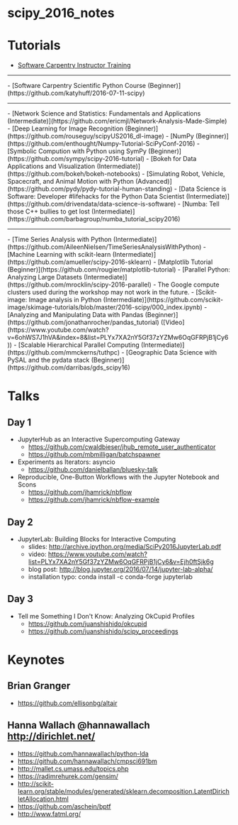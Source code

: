 # scipy_2016_notes

# Tutorials

- [Software Carpentry Instructor Training](https://swcarpentry.github.io/instructor-training/)
<hr>
- [Software Carpentry Scientific Python Course (Beginner)](https://github.com/katyhuff/2016-07-11-scipy)
<hr>
- [Network Science and Statistics: Fundamentals and Applications (Intermediate)](https://github.com/ericmjl/Network-Analysis-Made-Simple)
- [Deep Learning for Image Recognition (Beginner)](https://github.com/rouseguy/scipyUS2016_dl-image)
- [NumPy (Beginner)](https://github.com/enthought/Numpy-Tutorial-SciPyConf-2016)
- [Symbolic Compution with Python using SymPy (Beginner)](https://github.com/sympy/scipy-2016-tutorial)
- [Bokeh for Data Applications and Visualization (Intermediate)](https://github.com/bokeh/bokeh-notebooks)
- [Simulating Robot, Vehicle, Spacecraft, and Animal Motion with Python (Advanced)](https://github.com/pydy/pydy-tutorial-human-standing)
- [Data Science is Software: Developer #lifehacks for the Python Data Scientist (Intermediate)](https://github.com/drivendata/data-science-is-software)
- [Numba: Tell those C++ bullies to get lost (Intermediate)](https://github.com/barbagroup/numba_tutorial_scipy2016)
<hr>
- [Time Series Analysis with Python (Intermediate)](https://github.com/AileenNielsen/TimeSeriesAnalysisWithPython)
- [Machine Learning with scikit-learn (Intermediate)](https://github.com/amueller/scipy-2016-sklearn)
- [Matplotlib Tutorial (Beginner)](https://github.com/rougier/matplotlib-tutorial)
- [Parallel Python: Analyzing Large Datasets (Intermediate)](https://github.com/mrocklin/scipy-2016-parallel)
    - The Google compute clusters used during the workshop may not work in the future.
- [Scikit-image: Image analysis in Python (Intermediate)](https://github.com/scikit-image/skimage-tutorials/blob/master/2016-scipy/000_index.ipynb)
- [Analyzing and Manipulating Data with Pandas (Beginner)](https://github.com/jonathanrocher/pandas_tutorial) ([Video](https://www.youtube.com/watch?v=6ohWS7J1hVA&index=8&list=PLYx7XA2nY5Gf37zYZMw6OqGFRPjB1jCy6))
- [Scalable Hierarchical Parallel Computing (Intermediate)](https://github.com/mmckerns/tuthpc)
- [Geographic Data Science with PySAL and the pydata stack (Beginner)](https://github.com/darribas/gds_scipy16)

# Talks

## Day 1

- JupyterHub as an Interactive Supercomputing Gateway
    - https://github.com/cwaldbieser/jhub_remote_user_authenticator
    - https://github.com/mbmilligan/batchspawner
- Experiments as Iterators: asyncio
    - https://github.com/danielballan/bluesky-talk
- Reproducible, One-Button Workflows with the Jupyter Notebook and Scons
    - https://github.com/jhamrick/nbflow
    - https://github.com/jhamrick/nbflow-example

## Day 2

- JupyterLab: Building Blocks for Interactive Computing
    - slides: http://archive.ipython.org/media/SciPy2016JupyterLab.pdf
    - video: https://www.youtube.com/watch?list=PLYx7XA2nY5Gf37zYZMw6OqGFRPjB1jCy6&v=Ejh0ftSjk6g
    - blog post: http://blog.jupyter.org/2016/07/14/jupyter-lab-alpha/
    - installation typo: conda install -c conda-forge jupyterlab

## Day 3

- Tell me Something I Don't Know: Analyzing OkCupid Profiles
    - https://github.com/juanshishido/okcupid
    - https://github.com/juanshishido/scipy_proceedings

# Keynotes

## Brian Granger

- https://github.com/ellisonbg/altair

## Hanna Wallach @hannawallach http://dirichlet.net/

- https://github.com/hannawallach/python-lda
- https://github.com/hannawallach/cmpsci691bm
- http://mallet.cs.umass.edu/topics.php
- https://radimrehurek.com/gensim/
- http://scikit-learn.org/stable/modules/generated/sklearn.decomposition.LatentDirichletAllocation.html
- https://github.com/aschein/bptf
- http://www.fatml.org/
